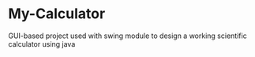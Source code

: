# My-Calculator
GUI-based project used with swing module to design a working scientific calculator using java 
